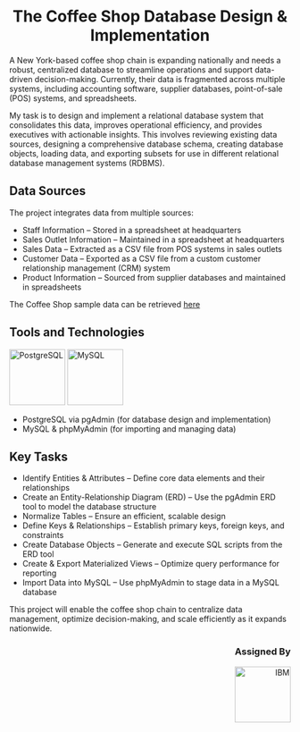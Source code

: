 <h1 align="Center">The Coffee Shop Database Design & Implementation </h1>


A New York-based coffee shop chain is expanding nationally and needs a robust, centralized database to streamline operations and support data-driven decision-making. Currently, their data is fragmented across multiple systems, including accounting software, supplier databases, point-of-sale (POS) systems, and spreadsheets.

My task is to design and implement a relational database system that consolidates this data, improves operational efficiency, and provides executives with actionable insights. This involves reviewing existing data sources, designing a comprehensive database schema, creating database objects, loading data, and exporting subsets for use in different relational database management systems (RDBMS). 

## Data Sources 
The project integrates data from multiple sources:

- Staff Information – Stored in a spreadsheet at headquarters
- Sales Outlet Information – Maintained in a spreadsheet at headquarters
- Sales Data – Extracted as a CSV file from POS systems in sales outlets
- Customer Data – Exported as a CSV file from a custom customer relationship management (CRM) system
- Product Information – Sourced from supplier databases and maintained in spreadsheets

The Coffee Shop sample data can be retrieved [here](https://community.ibm.com/community/user/businessanalytics/blogs/steven-macko/2019/07/12/beanie-coffee-1113)

## Tools and Technologies 

<img src="https://cdn.jsdelivr.net/gh/devicons/devicon@latest/icons/postgresql/postgresql-original.svg"  width="100" alt="PostgreSQL" />

<img src="https://cdn.jsdelivr.net/gh/devicons/devicon@latest/icons/mysql/mysql-original.svg" width="100" alt="MySQL" />
          


- PostgreSQL via pgAdmin (for database design and implementation)
- MySQL & phpMyAdmin (for importing and managing data)

## Key Tasks

- Identify Entities & Attributes – Define core data elements and their relationships
- Create an Entity-Relationship Diagram (ERD) – Use the pgAdmin ERD tool to model the database structure
- Normalize Tables – Ensure an efficient, scalable design
- Define Keys & Relationships – Establish primary keys, foreign keys, and constraints
- Create Database Objects – Generate and execute SQL scripts from the ERD tool
- Create & Export Materialized Views – Optimize query performance for reporting
- Import Data into MySQL – Use phpMyAdmin to stage data in a MySQL database

This project will enable the coffee shop chain to centralize data management, optimize decision-making, and scale efficiently as it expands nationwide.

<h3 align="right">Assigned By</h3>
<p align="right">
  <a href="https://www.coursera.org/account/accomplishments/verify/TG89DJFGV7VD?utm_source=link&utm_medium=certificate&utm_content=cert_image&utm_campaign=sharing_cta&utm_product=course">
    <img width="100" src="https://img.icons8.com/nolan/64/ibm.png" alt="IBM" />
  </a>
</p>
